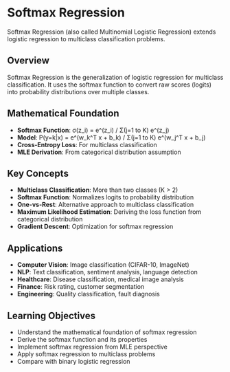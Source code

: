 # Softmax Regression

Softmax Regression (also called Multinomial Logistic Regression) extends logistic regression to multiclass classification problems.

## Overview
Softmax Regression is the generalization of logistic regression for multiclass classification. It uses the softmax function to convert raw scores (logits) into probability distributions over multiple classes.

## Mathematical Foundation
- **Softmax Function**: σ(z_i) = e^(z_i) / Σ(j=1 to K) e^(z_j)
- **Model**: P(y=k|x) = e^(w_k^T x + b_k) / Σ(j=1 to K) e^(w_j^T x + b_j)
- **Cross-Entropy Loss**: For multiclass classification
- **MLE Derivation**: From categorical distribution assumption

## Key Concepts
- **Multiclass Classification**: More than two classes (K > 2)
- **Softmax Function**: Normalizes logits to probability distribution
- **One-vs-Rest**: Alternative approach to multiclass classification
- **Maximum Likelihood Estimation**: Deriving the loss function from categorical distribution
- **Gradient Descent**: Optimization for softmax regression

## Applications
- **Computer Vision**: Image classification (CIFAR-10, ImageNet)
- **NLP**: Text classification, sentiment analysis, language detection
- **Healthcare**: Disease classification, medical image analysis
- **Finance**: Risk rating, customer segmentation
- **Engineering**: Quality classification, fault diagnosis

## Learning Objectives
- Understand the mathematical foundation of softmax regression
- Derive the softmax function and its properties
- Implement softmax regression from MLE perspective
- Apply softmax regression to multiclass problems
- Compare with binary logistic regression
